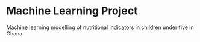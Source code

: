 # Machine Learning Project
Machine learning modelling of nutritional indicators in children under five in Ghana
